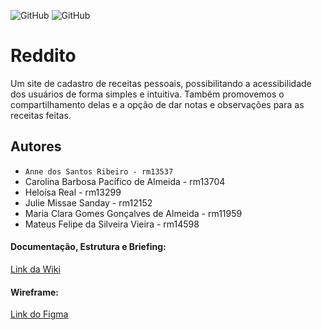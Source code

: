 <!-- @format -->

![GitHub](https://img.shields.io/github/license/Anne-Ribeiro/2emia-projeto?style=for-the-badge)
![GitHub](http://img.shields.io/static/v1?label=STATUS:&message=%20PROJETO%20EM%20DESENVOLVIMENTO&color=GREEN&style=for-the-badge)

# Reddito

Um site de cadastro de receitas pessoais, possibilitando a acessibilidade dos usuários de forma simples e intuitiva. Também promovemos o compartilhamento delas e a opção de dar notas e observações para as receitas feitas.

## Autores

- `Anne dos Santos Ribeiro - rm13537`
- Carolina Barbosa Pacífico de Almeida - rm13704
- Heloísa Real - rm13299
- Julie Missae Sanday - rm12152
- Maria Clara Gomes Gonçalves de Almeida - rm11959
- Mateus Felipe da Silveira Vieira - rm14598

#### Documentação, Estrutura e Briefing:

[Link da Wiki](https://github.com/Anne-Ribeiro/2emia-projeto/wiki)

#### Wireframe:

[Link do Figma](https://www.figma.com/file/PAi5AsoNKT0S5ph4ol4u3L/Reddito?node-id=0%3A1)
